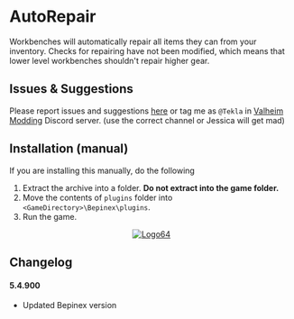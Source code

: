 # AutoRepair
Workbenches will automatically repair all items they can from your inventory. Checks for repairing have not been modified, which means that lower level workbenches shouldn't repair higher gear.

## Issues & Suggestions
Please report issues and suggestions [here](https://github.com/T3kla/ValMods/issues) or tag me as `@Tekla` in [Valheim Modding](https://discord.gg/RBq2mzeu4z) Discord server.
(use the correct channel or Jessica will get mad)

## Installation (manual)
If you are installing this manually, do the following

1. Extract the archive into a folder. **Do not extract into the game folder.**
2. Move the contents of `plugins` folder into `<GameDirectory>\Bepinex\plugins`.
3. Run the game.

<span style="display:block;text-align:center"> [![Logo64](https://user-images.githubusercontent.com/23636548/112306898-a1ac1f00-8ca0-11eb-8b3e-90e73dc7bad2.png "Tekla's Valheim Mods Repo")](https://github.com/T3kla/ValMods) </span>

## Changelog
#### 5.4.900
- Updated Bepinex version